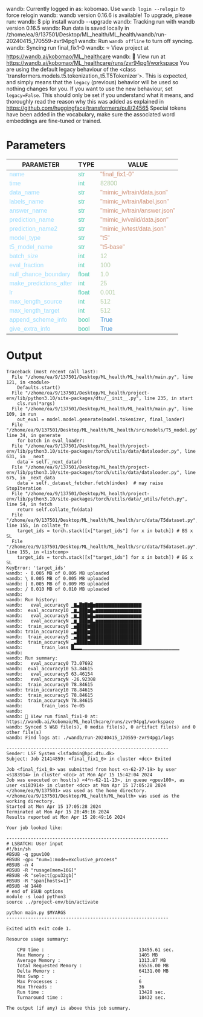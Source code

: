 wandb: Currently logged in as: kobomao. Use `wandb login --relogin` to force relogin
wandb: wandb version 0.16.6 is available!  To upgrade, please run:
wandb:  $ pip install wandb --upgrade
wandb: Tracking run with wandb version 0.16.5
wandb: Run data is saved locally in /zhome/ea/9/137501/Desktop/ML_health/ML_health/wandb/run-20240415_170559-zvr94pg1
wandb: Run `wandb offline` to turn off syncing.
wandb: Syncing run final_fix1-0
wandb: ⭐️ View project at https://wandb.ai/kobomao/ML_healthcare
wandb: 🚀 View run at https://wandb.ai/kobomao/ML_healthcare/runs/zvr94pg1/workspace
You are using the default legacy behaviour of the <class 'transformers.models.t5.tokenization_t5.T5Tokenizer'>. This is expected, and simply means that the `legacy` (previous) behavior will be used so nothing changes for you. If you want to use the new behaviour, set `legacy=False`. This should only be set if you understand what it means, and thoroughly read the reason why this was added as explained in https://github.com/huggingface/transformers/pull/24565
Special tokens have been added in the vocabulary, make sure the associated word embeddings are fine-tuned or trained.

<style>
c { color: #9cdcfe; font-family: 'Verdana', sans-serif;} /* VARIABLE */
d { color: #4EC9B0; font-family: 'Verdana', sans-serif;} /* CLASS */
e { color: #569cd6; font-family: 'Verdana', sans-serif;} /* BOOL */
f { color: #b5cea8; font-family: 'Verdana', sans-serif;} /* NUMBERS */
j { color: #ce9178; font-family: 'Verdana', sans-serif;} /* STRING */
k { font-family: 'Verdana', sans-serif;} /* SYMBOLS */
</style>

# Parameters

| PARAMETER         | TYPE              | VALUE             |
|-------------------|-------------------|-------------------|
| <c>name</c>       | <d>str</d>        | <j>"final_fix1-0"</j> |
| <c>time</c>       | <d>int</d>        | <f>82800</f>      |
| <c>data_name</c>  | <d>str</d>        | <j>"mimic_iv/train/data.json"</j> |
| <c>labels_name</c>| <d>str</d>        | <j>"mimic_iv/train/label.json"</j> |
| <c>answer_name</c>| <d>str</d>        | <j>"mimic_iv/train/answer.json"</j> |
| <c>prediction_name</c>| <d>str</d>        | <j>"mimic_iv/valid/data.json"</j> |
| <c>prediction_name2</c>| <d>str</d>        | <j>"mimic_iv/test/data.json"</j> |
| <c>model_type</c> | <d>str</d>        | <j>"t5"</j>       |
| <c>t5_model_name</c>| <d>str</d>        | <j>"t5-base"</j>  |
| <c>batch_size</c> | <d>int</d>        | <f>12</f>         |
| <c>eval_fraction</c>| <d>int</d>        | <f>100</f>        |
| <c>null_chance_boundary</c>| <d>float</d>      | <f>1.0</f>        |
| <c>make_predictions_after</c>| <d>int</d>        | <f>25</f>         |
| <c>lr</c>         | <d>float</d>      | <f>0.001</f>      |
| <c>max_length_source</c>| <d>int</d>        | <f>512</f>        |
| <c>max_length_target</c>| <d>int</d>        | <f>512</f>        |
| <c>append_scheme_info</c>| <d>bool</d>       | <e>True</e>       |
| <c>give_extra_info</c>| <d>bool</d>       | <e>True</e>       |

# Output

```
Traceback (most recent call last):
  File "/zhome/ea/9/137501/Desktop/ML_health/ML_health/main.py", line 121, in <module>
    Defaults.start()
  File "/zhome/ea/9/137501/Desktop/ML_health/project-env/lib/python3.10/site-packages/dtu/__init__.py", line 235, in start
    cls.run(*args)
  File "/zhome/ea/9/137501/Desktop/ML_health/ML_health/main.py", line 109, in run
    out_eval = model.model.generate(model.tokenizer, final_loader)
  File "/zhome/ea/9/137501/Desktop/ML_health/ML_health/src/models/T5_model.py", line 34, in generate
    for batch in eval_loader:
  File "/zhome/ea/9/137501/Desktop/ML_health/project-env/lib/python3.10/site-packages/torch/utils/data/dataloader.py", line 631, in __next__
    data = self._next_data()
  File "/zhome/ea/9/137501/Desktop/ML_health/project-env/lib/python3.10/site-packages/torch/utils/data/dataloader.py", line 675, in _next_data
    data = self._dataset_fetcher.fetch(index)  # may raise StopIteration
  File "/zhome/ea/9/137501/Desktop/ML_health/project-env/lib/python3.10/site-packages/torch/utils/data/_utils/fetch.py", line 54, in fetch
    return self.collate_fn(data)
  File "/zhome/ea/9/137501/Desktop/ML_health/ML_health/src/data/T5dataset.py", line 155, in collate_fn
    target_ids = torch.stack([x["target_ids"] for x in batch]) # BS x SL
  File "/zhome/ea/9/137501/Desktop/ML_health/ML_health/src/data/T5dataset.py", line 155, in <listcomp>
    target_ids = torch.stack([x["target_ids"] for x in batch]) # BS x SL
KeyError: 'target_ids'
wandb: - 0.005 MB of 0.005 MB uploadedwandb: \ 0.005 MB of 0.005 MB uploadedwandb: | 0.005 MB of 0.009 MB uploadedwandb: / 0.010 MB of 0.010 MB uploadedwandb: 
wandb: Run history:
wandb:   eval_accuracy0 ▁▇▄█▇█▇█▆▇▇▇▇▇▇▇▇▇▇▇▇▇▇▇▇▇
wandb:  eval_accuracy10 ▁▆▂███▆█▄▆▆▆▆▆▆▆▆▆▆▆▆▆▆▆▆▆
wandb:   eval_accuracy5 ▁▆▂███▆█▄▆▆▆▆▆▆▆▆▆▆▆▆▆▆▆▆▆
wandb:   eval_accuracyN ▁▆▁███▆█▃▆▆▆▆▆▆▆▆▆▆▆▆▆▆▆▆▆
wandb:  train_accuracy0 ▁▅████▇███████████████████
wandb: train_accuracy10 ▁▄████▆███████████████████
wandb:  train_accuracy5 ▁▄████▆███████████████████
wandb:  train_accuracyN ▁▃████▆███████████████████
wandb:       train_loss █▂▂▂▁▁▁▁▁▁▁▁▁▁▁▁▁▁▁▁▁▁▁▁▁▁▁▁▁▁▁▁▁▁▁▁▁▁▁▁
wandb: 
wandb: Run summary:
wandb:   eval_accuracy0 73.07692
wandb:  eval_accuracy10 53.84615
wandb:   eval_accuracy5 63.46154
wandb:   eval_accuracyN -26.92308
wandb:  train_accuracy0 78.84615
wandb: train_accuracy10 78.84615
wandb:  train_accuracy5 78.84615
wandb:  train_accuracyN 78.84615
wandb:       train_loss 7e-05
wandb: 
wandb: 🚀 View run final_fix1-0 at: https://wandb.ai/kobomao/ML_healthcare/runs/zvr94pg1/workspace
wandb: Synced 5 W&B file(s), 0 media file(s), 0 artifact file(s) and 0 other file(s)
wandb: Find logs at: ./wandb/run-20240415_170559-zvr94pg1/logs

------------------------------------------------------------
Sender: LSF System <lsfadmin@hpc.dtu.dk>
Subject: Job 21414859: <final_fix1_0> in cluster <dcc> Exited

Job <final_fix1_0> was submitted from host <n-62-27-19> by user <s183914> in cluster <dcc> at Mon Apr 15 15:42:04 2024
Job was executed on host(s) <4*n-62-11-13>, in queue <gpuv100>, as user <s183914> in cluster <dcc> at Mon Apr 15 17:05:28 2024
</zhome/ea/9/137501> was used as the home directory.
</zhome/ea/9/137501/Desktop/ML_health/ML_health> was used as the working directory.
Started at Mon Apr 15 17:05:28 2024
Terminated at Mon Apr 15 20:49:16 2024
Results reported at Mon Apr 15 20:49:16 2024

Your job looked like:

------------------------------------------------------------
# LSBATCH: User input
#!/bin/sh
#BSUB -q gpuv100
#BSUB -gpu "num=1:mode=exclusive_process"
#BSUB -n 4
#BSUB -R "rusage[mem=16G]"
#BSUB -R "select[gpu32gb]"
#BSUB -R "span[hosts=1]"
#BSUB -W 1440
# end of BSUB options
module -s load python3
source ../project-env/bin/activate

python main.py $MYARGS
------------------------------------------------------------

Exited with exit code 1.

Resource usage summary:

    CPU time :                                   13455.61 sec.
    Max Memory :                                 1405 MB
    Average Memory :                             1313.87 MB
    Total Requested Memory :                     65536.00 MB
    Delta Memory :                               64131.00 MB
    Max Swap :                                   -
    Max Processes :                              6
    Max Threads :                                36
    Run time :                                   13428 sec.
    Turnaround time :                            18432 sec.

The output (if any) is above this job summary.

